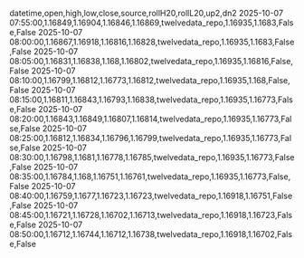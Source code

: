 datetime,open,high,low,close,source,rollH20,rollL20,up2,dn2
2025-10-07 07:55:00,1.16849,1.16904,1.16846,1.16869,twelvedata_repo,1.16935,1.1683,False,False
2025-10-07 08:00:00,1.16867,1.16918,1.16816,1.16828,twelvedata_repo,1.16935,1.1683,False,False
2025-10-07 08:05:00,1.16831,1.16838,1.168,1.16802,twelvedata_repo,1.16935,1.16816,False,False
2025-10-07 08:10:00,1.16799,1.16812,1.16773,1.16812,twelvedata_repo,1.16935,1.168,False,False
2025-10-07 08:15:00,1.16811,1.16843,1.16793,1.16838,twelvedata_repo,1.16935,1.16773,False,False
2025-10-07 08:20:00,1.16843,1.16849,1.16807,1.16814,twelvedata_repo,1.16935,1.16773,False,False
2025-10-07 08:25:00,1.16812,1.16834,1.16796,1.16799,twelvedata_repo,1.16935,1.16773,False,False
2025-10-07 08:30:00,1.16798,1.1681,1.16778,1.16785,twelvedata_repo,1.16935,1.16773,False,False
2025-10-07 08:35:00,1.16784,1.168,1.16751,1.16761,twelvedata_repo,1.16935,1.16773,False,False
2025-10-07 08:40:00,1.16759,1.1677,1.16723,1.16723,twelvedata_repo,1.16918,1.16751,False,False
2025-10-07 08:45:00,1.16721,1.16728,1.16702,1.16713,twelvedata_repo,1.16918,1.16723,False,False
2025-10-07 08:50:00,1.16712,1.16744,1.16712,1.16738,twelvedata_repo,1.16918,1.16702,False,False
